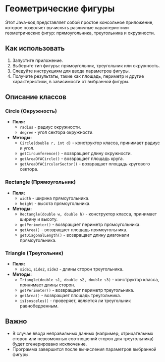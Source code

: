 # Геометрические фигуры

Этот Java-код представляет собой простое консольное приложение, которое позволяет вычислять различные характеристики геометрических фигур: прямоугольника, треугольника и окружности.

## Как использовать

1. Запустите приложение.
2. Выберите тип фигуры: прямоугольник, треугольник или окружность.
3. Следуйте инструкциям для ввода параметров фигуры.
4. Получите результаты, такие как площадь, периметр и другие характеристики, в зависимости от выбранной фигуры.

## Описание классов

### Circle (Окружность)
- **Поля:**
  - `radius` - радиус окружности.
  - `degree` - угол сектора окружности.
- **Методы:**
  - `Circle(double r, int d)` - конструктор класса, принимает радиус и угол.
  - `getCircumference()` - возвращает длину окружности.
  - `getAreaOfACircle()` - возвращает площадь круга.
  - `getAreaOfACircularSector()` - возвращает площадь кругового сектора.

### Rectangle (Прямоугольник)
- **Поля:**
  - `width` - ширина прямоугольника.
  - `height` - высота прямоугольника.
- **Методы:**
  - `Rectangle(double w, double h)` - конструктор класса, принимает ширину и высоту.
  - `getPerimeter()` - возвращает периметр прямоугольника.
  - `getArea()` - возвращает площадь прямоугольника.
  - `getDiagonalLength()` - возвращает длину диагонали прямоугольника.

### Triangle (Треугольник)
- **Поля:**
  - `side1`, `side2`, `side3` - длины сторон треугольника.
- **Методы:**
  - `Triangle(double s1, double s2, double s3)` - конструктор класса, принимает длины сторон.
  - `getPerimeter()` - возвращает периметр треугольника.
  - `getArea()` - возвращает площадь треугольника.
  - `isIsosceles()` - проверяет, является ли треугольник равнобедренным.

## Важно

- В случае ввода неправильных данных (например, отрицательных сторон или невозможных соотношений сторон для треугольника) будет сгенерировано исключение.
- Программа завершится после вычисления параметров выбранной фигуры.